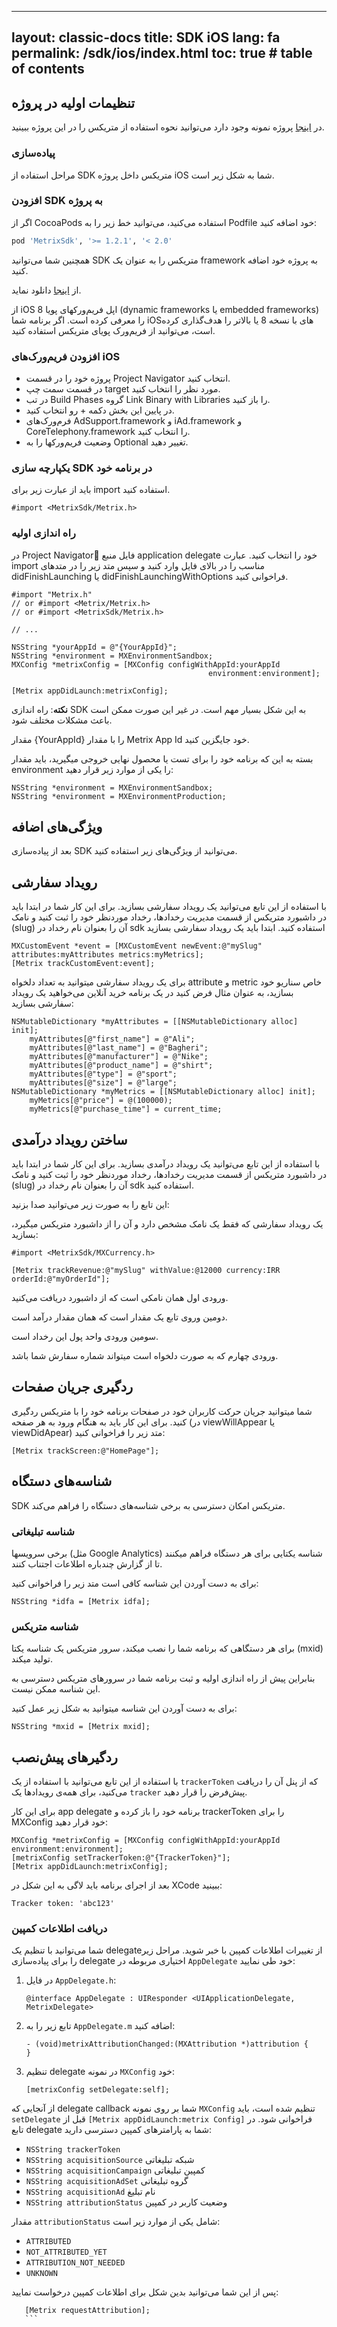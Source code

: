 
---
layout: classic-docs
title: SDK iOS
lang: fa
permalink: /sdk/ios/index.html
toc: true # table of contents
---

## تنظیمات اولیه در پروژه

در [اینجا](https://github.com/metrixorg/MetrixSDK-iOSSample) پروژه نمونه وجود دارد می‌توانید نحوه استفاده از متریکس را در این پروژه ببینید.

### پیاده‌سازی

مراحل استفاده از SDK متریکس داخل پروژه iOS شما به شکل زیر است.

### افزودن SDK به پروژه

اگر از CocoaPods استفاده می‌کنید، می‌توانید خط زیر را به Podfile خود اضافه کنید:

```ruby
pod 'MetrixSdk', '>= 1.2.1', '< 2.0'
```

همچنین شما می‌توانید SDK متریکس را به عنوان یک framework به پروژه خود اضافه کنید.

از [اینجا](https://github.com/metrixorg/MetrixSDK-iOS) دانلود نماید.

از iOS 8 اپل فریم‌ورکهای پویا (dynamic frameworks یا embedded frameworks) را معرفی کرده است. اگر برنامه‌ شما iOSهای با نسخه 8 یا بالاتر را هدف‌گذاری کرده است، می‌توانید از فریم‌ورک پویای متریکس استفاده کنید.

### افزودن فریم‌ورک‌های iOS

- پروژه خود را در قسمت Project Navigator انتخاب کنید.
- در قسمت سمت چپ target مورد نظر را انتخاب کنید.
- در تب Build Phases گروه Link Binary with Libraries را باز کنید.
- در پایین این بخش دکمه + رو انتخاب کنید.
- فرم‌ورک‌های AdSupport.framework و iAd.framework و CoreTelephony.framework را انتخاب کنید.
- وضعیت فریم‌ورکها را به Optional تغییر دهید.

### یکپارچه سازی SDK در برنامه خود

باید از عبارت زیر برای import استفاده کنید.

```objc
#import <MetrixSdk/Metrix.h>
```

### راه اندازی اولیه

در Project Navigatorُ فایل منبع application delegate خود را انتخاب کنید. عبارت import مناسب را در بالای فایل وارد کنید و سپس متد زیر را در متدهای didFinishLaunching یا didFinishLaunchingWithOptions فراخوانی کنید.

```objc
#import "Metrix.h"
// or #import <Metrix/Metrix.h>
// or #import <MetrixSdk/Metrix.h>

// ...

NSString *yourAppId = @"{YourAppId}";
NSString *environment = MXEnvironmentSandbox;
MXConfig *metrixConfig = [MXConfig configWithAppId:yourAppId
                                            environment:environment];

[Metrix appDidLaunch:metrixConfig];
```

**نکته**: راه‌ اندازی SDK به این شکل بسیار مهم است. در غیر این صورت ممکن است باعث مشکلات مختلف شود.

مقدار {YourAppId} را با مقدار Metrix App Id خود جایگزین کنید.

بسته به این که برنامه خود را برای تست یا محصول نهایی خروجی میگیرید، باید مقدار environment را یکی از موارد زیر قرار دهید:

```objc
NSString *environment = MXEnvironmentSandbox;
NSString *environment = MXEnvironmentProduction;
```

## ویژگی‌های اضافه

بعد از پیاده‌سازی SDK می‌توانید از ویژگی‌های زیر استفاده کنید.

## رویداد سفارشی

با استفاده از این تابع می‌توانید یک رویداد سفارشی بسازید. برای این کار شما در ابتدا باید در داشبورد متریکس از قسمت مدیریت رخدادها، رخداد موردنظر خود را ثبت کنید و نامک (slug) آن را بعنوان نام رخداد در sdk استفاده کنید.
ابتدا باید یک رویداد سفارشی بسازید

```objc
MXCustomEvent *event = [MXCustomEvent newEvent:@"mySlug" attributes:myAttributes metrics:myMetrics];
[Metrix trackCustomEvent:event];
```

برای یک رویداد سفارشی میتوانید به تعداد دلخواه attribute و metric خاص سناریو خود بسازید، به عنوان مثال فرض کنید در یک برنامه خرید آنلاین می‌خواهید یک رویداد سفارشی بسازید:

```objc
NSMutableDictionary *myAttributes = [[NSMutableDictionary alloc] init];
    myAttributes[@"first_name"] = @"Ali";
    myAttributes[@"last_name"] = @"Bagheri";
    myAttributes[@"manufacturer"] = @"Nike";
    myAttributes[@"product_name"] = @"shirt";
    myAttributes[@"type"] = @"sport";
    myAttributes[@"size"] = @"large";
NSMutableDictionary *myMetrics = [[NSMutableDictionary alloc] init];
    myMetrics[@"price"] = @(100000);
    myMetrics[@"purchase_time"] = current_time;
```

## ساختن رویداد درآمدی

با استفاده از این تابع می‌توانید یک رویداد درآمدی بسازید. برای این کار شما در ابتدا باید در داشبورد متریکس از قسمت مدیریت رخدادها، رخداد موردنظر خود را ثبت کنید و نامک (slug) آن را بعنوان نام رخداد در sdk استفاده کنید.

این تابع را به صورت زیر می‌توانید صدا بزنید:

یک رویداد سفارشی که فقط یک نامک مشخص دارد و آن را از داشبورد متریکس میگیرد، بسازید:

```objc
#import <MetrixSdk/MXCurrency.h>

[Metrix trackRevenue:@"mySlug" withValue:@12000 currency:IRR orderId:@"myOrderId"];
```

ورودی اول همان نامکی است که از داشبورد دریافت می‌کنید.

دومین وروی تابع یک مقدار است که همان مقدار درآمد است.

سومین ورودی واحد پول این رخداد است.

ورودی چهارم که به صورت دلخواه است میتواند شماره سفارش شما باشد.

## ردگیری جریان صفحات

شما میتوانید جریان حرکت کاربران خود در صفحات برنامه خود را با متریکس ردگیری کنید. برای این کار باید به هنگام ورود به هر صفحه (در viewWillAppear یا viewDidApear) متد زیر را فراخوانی کنید:

```objc
[Metrix trackScreen:@"HomePage"];
```

## شناسه‌های دستگاه

SDK متریکس امکان دسترسی به برخی شناسه‌های دستگاه را فراهم می‌کند.

### شناسه تبلیغاتی

برخی سرویسها (مثل Google Analytics) شناسه یکتایی برای هر دستگاه فراهم میکنند تا از گزارش چندباره اطلاعات اجتناب کنند.

برای به دست آوردن این شناسه کافی است متد زیر را فراخوانی کنید:

```objc
NSString *idfa = [Metrix idfa];
```

### شناسه متریکس

برای هر دستگاهی که برنامه شما را نصب میکند، سرور متریکس یک شناسه یکتا (mxid) تولید میکند.

بنابراین پیش از راه اندازی اولیه و ثبت برنامه شما در سرورهای متریکس دسترسی به این شناسه ممکن نیست.

برای به دست آوردن این شناسه میتوانید به شکل زیر عمل کنید:

```objc
NSString *mxid = [Metrix mxid];
```

## ردگیرهای پیش‌نصب

با استفاده از این تابع می‌توانید با استفاده از یک `trackerToken` که از پنل آن را دریافت می‌کنید، برای همه‌ی رویدادها یک `tracker` پیش‌فرض را قرار دهید.

برای این کار app delegate برنامه خود را باز کرده و trackerToken را برای MXConfig خود قرار دهید:

```objc
MXConfig *metrixConfig = [MXConfig configWithAppId:yourAppId environment:environment];
[metrixConfig setTrackerToken:@"{TrackerToken}"];
[Metrix appDidLaunch:metrixConfig];
```

بعد از اجرای برنامه باید لاگی به این شکل در XCode ببینید:

```objc
Tracker token: 'abc123'
```
### دریافت اطلاعات کمپین
شما می‌توانید با تنظیم یک delegateاز تغییرات اطلاعات کمپین با خبر شوید. مراحل زیر را برای پیاده‌سازی delegate اختیاری مربوطه در `AppDelegate` خود طی نمایید:
1. در فایل `AppDelegate.h`:
    ```objc
    @interface AppDelegate : UIResponder <UIApplicationDelegate, MetrixDelegate>
    ```
2. تابع زیر را به `AppDelegate.m` اضافه کنید:
    ```objc
    - (void)metrixAttributionChanged:(MXAttribution *)attribution {
    }
    ```
3. تنظیم delegate در نمونه `MXConfig` خود:
    ```objc
    [metrixConfig setDelegate:self];
    ```
از آنجایی که delegate callback شما بر روی نمونه `MXConfig` تنظیم شده است، باید `setDelegate` قبل از `[Metrix appDidLaunch:metrix
Config]` فراخوانی شود.
در تابع delegate شما به پارامترهای کمپین دسترسی دارید:
- `NSString trackerToken` 
- `NSString acquisitionSource` شبکه تبلیغاتی
- `NSString acquisitionCampaign` کمپین تبلیغاتی
- `NSString acquisitionAdSet` گروه تبلیغاتی
- `NSString acquisitionAd` نام تبلیغ
- `NSString attributionStatus` وضعیت کاربر در کمپین

مقدار `attributionStatus` شامل یکی از موارد زیر است:
- `ATTRIBUTED`
- `NOT_ATTRIBUTED_YET`
- `ATTRIBUTION_NOT_NEEDED`
- `UNKNOWN`

پس از این شما می‌توانید بدین شکل برای اطلاعات کمپین درخواست نمایید:
 ```objc
    [Metrix requestAttribution];
    ```